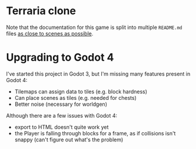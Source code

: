 # Terraria clone

Note that the documentation for this game is split into multiple `README.md` files [as close to scenes as possible](https://docs.godotengine.org/en/stable/tutorials/best_practices/project_organization.html#organization).

# Upgrading to Godot 4
I've started this project in Godot 3, but I'm missing many features present in Godot 4:
- Tilemaps can assign data to tiles (e.g. block hardness)
- Can place scenes as tiles (e.g. needed for chests)
- Better noise (necessary for worldgen)

Although there are a few issues with Godot 4:
- export to HTML doesn't quite  work yet
- the Player is falling through blocks for a frame, as if collisions isn't snappy (can't figure out what's the problem)
